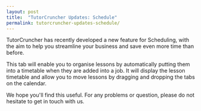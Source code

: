 ```yaml
---
layout: post
title:  "TutorCruncher Updates: Schedule"
permalink: tutorcruncher-updates-schedule/
---
```

TutorCruncher has recently developed a new feature for Scheduling, with the
aim to help you streamline your business and save even more time than before.

This tab will enable you to organise lessons by automatically putting them
into a timetable when they are added into a job. It will display the lesson
timetable and allow you to move lessons by dragging and dropping the tabs on
the calendar.

We hope you'll find this useful. For any problems or question, please do not
hesitate to get in touch with us.
